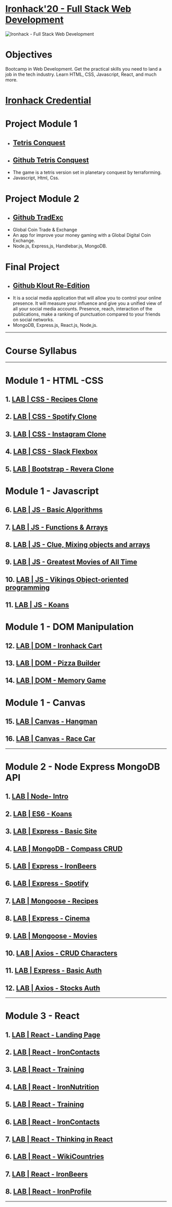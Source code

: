 # [Ironhack'20 - Full Stack Web Development](https://www.ironhack.com/es/desarrollo-web)

![Ironhack - Full Stack Web Development](https://esmarketingdigital.com/images/ironhack.png)

# Objectives
Bootcamp in Web Development. Get the practical skills you need to land a job in the tech industry. Learn HTML, CSS, Javascript, React, and much more.

# [Ironhack Credential](https://www.credential.net/9eef6b4e-0989-4d2e-bab4-d5f58037b0b1)

# Project Module 1
- ## [Tetris Conquest](https://jesussantana.github.io/TetrisConquest/)
- ## [Github Tetris Conquest](https://github.com/jesussantana/TetrisConquest)
- The game is a tetris version set in planetary conquest by terraforming.
- Javascript, Html, Css.  

# Project Module 2
- ## [Github TradExc](https://github.com/jesussantana/Tradexc)
- Global Coin Trade & Exchange 
- An app for improve your money gaming with a Global Digital Coin Exchange.
- Node.js, Express,js, Handlebar.js, MongoDB.

# Final Project
- ## [Github Klout Re-Edition](https://github.com/jesussantana/Klout-App)
- It is a social media application that will allow you to control your online presence. It will measure your influence and give you a unified view of all your social media accounts. Presence, reach, interaction of the publications, make a ranking of punctuation compared to your friends on social networks.
- MongoDB, Express.js, React.js, Node,js.


---

# Course Syllabus
---
# Module 1 - HTML -CSS
## 1. [LAB | CSS - Recipes Clone](https://github.com/jesussantana/lab-css-recipes-clone)

## 2. [LAB | CSS - Spotify Clone](https://github.com/jesussantana/lab-express-spotify)

## 3. [LAB | CSS - Instagram Clone](https://github.com/jesussantana/lab-css-instagram-clone)  

## 4. [LAB | CSS - Slack Flexbox](https://github.com/jesussantana/lab-css-flexbox-slack)

## 5. [LAB | Bootstrap - Revera Clone](https://github.com/jesussantana/lab-bootstrap-cloning-revera)

# Module 1 - Javascript

## 6. [LAB | JS - Basic Algorithms](https://github.com/jesussantana/lab-javascript-basic-algorithms)

## 7. [LAB | JS - Functions & Arrays](https://github.com/jesussantana/lab-javascript-functions-and-arrays)

## 8. [LAB | JS - Clue, Mixing objects and arrays](https://github.com/jesussantana/lab-javascript-clue)  

## 9. [LAB | JS - Greatest Movies of All Time](https://github.com/jesussantana/lab-javascript-greatest-movies)  

## 10. [LAB | JS - Vikings Object-oriented programming](https://github.com/jesussantana/lab-javascript-vikings)

## 11. [LAB | JS - Koans](https://github.com/jesussantana/lab-javascript-koans)

# Module 1 - DOM Manipulation

## 12. [LAB | DOM - Ironhack Cart](https://github.com/jesussantana/lab-dom-ironhack-cart)  

## 13. [LAB | DOM - Pizza Builder](https://github.com/jesussantana/lab-dom-pizza-builder)

## 14. [LAB | DOM - Memory Game](https://github.com/jesussantana/lab-javascript-memory-game)

# Module 1 - Canvas

## 15. [LAB | Canvas - Hangman](https://github.com/jesussantana/lab-canvas-hangman)

## 16. [LAB | Canvas - Race Car](https://github.com/jesussantana/lab-canvas-race-car)  

---

# Module 2 - Node Express MongoDB API

## 1. [LAB | Node- Intro](https://github.com/jesussantana/lab-intro-node)

## 2. [LAB | ES6 - Koans](https://github.com/jesussantana/lab-es6-javascript-koans)  

## 3. [LAB | Express - Basic Site](https://github.com/jesussantana/lab-express-basic-site)

## 4. [LAB | MongoDB - Compass CRUD](https://github.com/jesussantana/lab-canvas-race-car) 

## 5. [LAB | Express - IronBeers](https://github.com/jesussantana/lab-ironbeers) 

## 6. [LAB | Express - Spotify](https://github.com/jesussantana/lab-express-spotify)  

## 7. [LAB | Mongoose - Recipes](https://github.com/jesussantana/lab-mongoose-recipes)  

## 8. [LAB | Express - Cinema](https://github.com/jesussantana/lab-express-cinema)  

## 9. [LAB | Mongoose - Movies](https://github.com/jesussantana/lab-mongoose-movies) 

## 10. [LAB | Axios - CRUD Characters](https://github.com/jesussantana/lab-express-basic-auth) 

## 11. [LAB | Express - Basic Auth](https://github.com/jesussantana/lab-ajax-crud-characters)  

## 12. [LAB | Axios - Stocks Auth](https://github.com/jesussantana/lab-axios-stocks-auth)  

---

# Module 3 - React

## 1. [LAB | React - Landing Page](https://github.com/jesussantana/lab-hello-ironhack) 

## 2. [LAB | React - IronContacts](https://github.com/jesussantana/lab-react-ironcontacts)  

## 3. [LAB | React - Training](https://github.com/jesussantana/lab-react-training) 

## 4. [LAB | React - IronNutrition](https://github.com/jesussantana/lab-react-ironnutrition) 

## 5. [LAB | React - Training](https://github.com/jesussantana/lab-react-training) 

## 6. [LAB | React - IronContacts](https://github.com/jesussantana/lab-react-ironcontacts) 

## 7. [LAB | React - Thinking in React](https://github.com/jesussantana/lab-thinking-in-react) 

## 6. [LAB | React - WikiCountries](https://github.com/jesussantana/lab-wiki-countries) 

## 7. [LAB | React - IronBeers](https://github.com/jesussantana/lab-react-ironbeers)

## 8. [LAB | React - IronProfile](https://github.com/jesussantana/lab-profile-app)   

---
